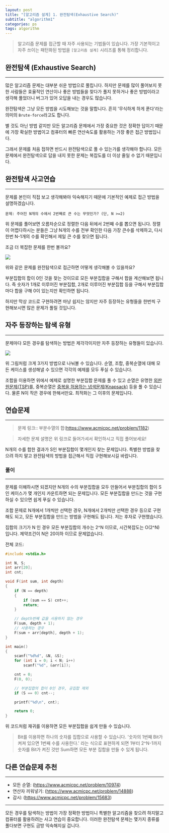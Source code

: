```yaml
---
layout: post
title: "[알고리즘 설계] 1. 완전탐색(Exhaustive Search)"
subtitle: "algorithm1"
categories: ps
tags: algorithm
---
```


> 알고리즘 문제를 접근할 때 자주 사용되는 기법들이 있습니다. 가장 기본적이고 자주 쓰이는 패턴화된 방법을 `[알고리즘 설계]` 시리즈를 통해 정리합니다.

## 완전탐색 (Exhaustive Search)
---

많은 알고리즘 문제는 대부분 쉬운 방법으로 풀립니다. 하지만 문제를 많이 풀어보지 못한 사람들은 효율적인 연산이나 좋은 방법들을 찾다가 풀지 못하거나 좋은 방법이라고 생각해 풀었더니 버그가 있어 오답을 내는 경우도 많습니다.

완전탐색은 그냥 모든 방법을 시도해보는 것을 말합니다. 흔히 '무식하게 하게 푼다'라는 의미의 `Brute-force`라고도 합니다.

별 것도 아닌 방법 같지만 모든 알고리즘 문제에서 가장 중요한 것은 정확한 답이기 때문에 가장 확실한 방법이고 컴퓨터의 빠른 연산속도를 활용하는 가장 좋은 접근 방법입니다. 

그래서 문제를 처음 접하면 반드시 완전탐색으로 풀 수 있는가를 생각해야 합니다. 모든 문제에서 완전탐색으로 답을 내지 못한 문제는 복잡도를 더 이상 줄일 수 없기 때문입니다.

## 완전탐색 사고연습
---

문제를 본인이 직접 보고 생각해봐야 익숙해지기 때문에 기본적인 예제로 접근 방법을 설명하겠습니다.

```
문제: 주어진 N개의 수에서 2번째로 큰 수는 무엇인가? (단, N >=2)
```

위 문제를 풀어보면 오름차순으로 정렬한 다음 뒤에서 2번째 수를 뽑으면 됩니다. 정렬이 어렵다하시는 분들은 그냥 N개의 수를 전부 확인한 다음 가장 큰수를 삭제하고, 다시 한번 N-1개의 수를 확인해서 제일 큰 수를 찾으면 됩니다.

조금 더 복잡한 문제를 한번 볼까요?

![](https://laboputer.github.io/assets/img/algorithm/algorithm/01_bruteforce1.PNG)

위와 같은 문제를 완전탐색으로 접근하면 어떻게 생각해볼 수 있을까요?

부분집합의 합이 0인 것을 찾는 것이므로 모든 부분집합을 구해서 합을 계산해보면 됩니다. 즉 숫자가 1개로 이루어진 부분집합, 2개로 이루어진 부분집합 등을 구해서 부분집합마다 합을 구해 0이 있는지만 확인하면 됩니다.

하지만 막상 코드로 구현하려면 마냥 쉽지는 않지만 자주 등장하는 유형들을 한번씩 구현해보시면 많은 문제가 풀릴 것입니다.

## 자주 등장하는 탐색 유형
---

문제마다 모든 경우를 탐색하는 방법은 제각각이지만 자주 등장하는 유형들이 있습니다.

![](https://laboputer.github.io/assets/img/algorithm/algorithm/01_bruteforce2.PNG)

위 그림처럼 크게 3가지 방법으로 나눠볼 수 있습니다. 순열, 조합, 중복순열에 대해 모든 케이스를 생성해낼 수 있으면 각각의 예제를 모두 푸실 수 있습니다.

조합을 이용하면 위에서 예제로 설명한 부분집합 문제를 풀 수 있고 순열은 유명한 [외판원문제(TSP)](https://ko.wikipedia.org/wiki/%EC%99%B8%ED%8C%90%EC%9B%90_%EB%AC%B8%EC%A0%9C)를, 중복순열은 [중복을 허용하는 냅색문제(Knapsack)](https://ko.wikipedia.org/wiki/%EB%B0%B0%EB%82%AD_%EB%AC%B8%EC%A0%9C) 등을 풀 수 있습니다. 물론 N이 작은 경우에 한해서만요. 최적화는 그 이후의 문제입니다.

## 연습문제
---

> 문제 링크:: 부분수열의 합(https://www.acmicpc.net/problem/1182)

> 자세한 문제 설명은 위 링크로 들어가셔서 확인하시고 직접 풀어보세요!

N개의 수를 합한 결과가 S인 부분집합이 몇개인지 찾는 문제입니다. 특별한 방법을 찾으려 하지 말고 완전탐색의 방법을 접근해서 직접 구현해보시길 바랍니다.

### 풀이
---

문제를 이해하시면 되겠지만 N개의 수의 부분집합을 모두 만들어서 부분집합의 합이 S인 케이스가 몇 개인지 카운트하면 되는 문제입니다. 모든 부분집합을 만드는 것을 구현하실 수 있으면 쉽게 푸실 수 있습니다.

조합 문제로 N개에서 1개씩만 선택한 경우, N개에서 2개씩만 선택한 경우 등으로 구현해도 되고, 모든 부분집합을 만드는 방법을 구현해도 됩니다. 저는 후자로 구현했습니다.

집합의 크기가 N 인 경우 모든 부분집합의 개수는 2^N 이므로, 시간복잡도는 O(2^N) 입니다. 제약조건이 N은 20이하 이므로 문제없습니다.

전체 코드:
```C
#include <stdio.h>

int N, S;
int arr[20];
int cnt;

void F(int sum, int depth)
{
	if (N == depth)
	{
		if (sum == S) cnt++;
		return;
	}

	// depth번째 값을 사용하지 않는 경우
	F(sum, depth + 1);
	// 사용하는 경우
	F(sum + arr[depth], depth + 1);
}

int main()
{
	scanf("%d%d", &N, &S);
	for (int i = 0; i < N; i++)
		scanf("%d", &arr[i]);

	cnt = 0;
	F(0, 0);

	// 부분집합의 합이 0인 경우, 공집합 제외
	if (S == 0) cnt--;

	printf("%d\n", cnt);

	return 0;
}
```

위 코드처럼 재귀를 이용하면 모든 부분집합을 쉽게 만들 수 있습니다.

> Bit를 이용하면 하나의 숫자를 집합으로 사용할 수 있습니다. '숫자의 1번째 Bit가 켜져 있으면 1번째 수를 사용한다.' 라는 식으로 표현하게 되면 1부터 2^N-1까지 숫자를 Bit가 켜진 것만 Sum하면 모든 부분 집합을 만들 수 있게 됩니다.

## 다른 연습문제 추천
---

- 모든 순열: (https://www.acmicpc.net/problem/10974)
- 연산자 끼워넣기: (https://www.acmicpc.net/problem/14888)
- 감시: (https://www.acmicpc.net/problem/15683)

---
모든 경우를 탐색하는 방법이 가장 정확한 방법이니 특별한 알고리즘을 찾으려 하지말고 컴퓨터를 활용하려는 사고 연습이 중요합니다. 이러한 완전탐색 문제는 몇가지 종류를 풀다보면 구현도 금방 익숙해지실 겁니다.